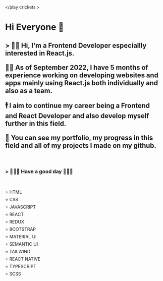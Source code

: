 <link rel="preconnect" href="https://fonts.googleapis.com">
<link rel="preconnect" href="https://fonts.gstatic.com" crossorigin>
<link href="https://fonts.googleapis.com/css2?family=Paytone+One&display=swap" rel="stylesheet">

</play crickets >


<h1 style:"font-family: 'Paytone One', sans-serif;"> Hi Everyone 🌸 </h1>

<h2 style:"font-family: 'Paytone One', sans-serif;">> 🙋‍♀️ Hi, I'm a Frontend Developer especiallly interested in React.js.  </br>

👩‍💻 As of September 2022, I have 5 months of experience working on developing websites and apps mainly using React.js both individually and also as a team. </br> 

🕴 I aim to continue my career being a Frontend and React Developer and also develop myself further in this field. </br>

🪪 You can see my portfolio, my progress in this field and all of my projects I made on my github. </h2> </br>

<h3 style:"font-family: 'Paytone One', sans-serif;">> 🧙🏽‍♀️ Have a good day 🧙🏽‍♀️ </h3> </br>

<p style:"font-family: 'Paytone One', sans-serif;">
⭐️  HTML </br>
⭐️  CSS </br>
⭐️  JAVASCRIPT </br>
⭐️  REACT </br>
⭐️  REDUX </br>
⭐️  BOOTSTRAP </br>
⭐️  MATERIAL UI </br>
⭐️  SEMANTIC UI </br>
⭐️  TAILWIND </br>
⭐️  REACT NATIVE </br>
⭐️  TYPESCRIPT </br>
⭐️  SCSS </br>

</p>
